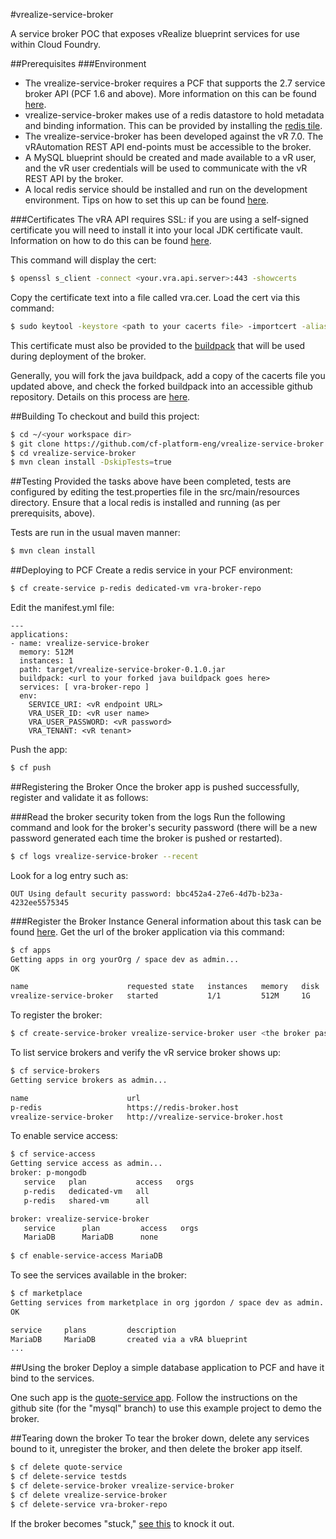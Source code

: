 #vrealize-service-broker

A service broker POC that exposes vRealize blueprint services for use within Cloud Foundry.

##Prerequisites
###Environment
* The vrealize-service-broker requires a PCF that supports the 2.7 service broker API (PCF 1.6 and above). More information on this can be found [here](https://docs.pivotal.io/pivotalcf/services).
* vrealize-service-broker makes use of a redis datastore to hold metadata and binding information. This can be provided by installing the [redis tile](https://network.pivotal.io/products/p-redis).
* The vrealize-service-broker has been developed against the vR 7.0. The vRAutomation REST API end-points must be accessible to the broker.
* A MySQL blueprint should be created and made available to a vR user, and the vR user credentials will be used to communicate with the vR REST API by the broker.
* A local redis service should be installed and run on the development environment. Tips on how to set this up can be found [here](http://redis.io/topics/quickstart).

###Certificates
The vRA API requires SSL: if you are using a self-signed certificate you will need to install it into your local JDK certificate vault. Information on how to do this can be found [here](http://alvinalexander.com/java/java-keytool-keystore-certificates).

This command will display the cert: 
```bash
$ openssl s_client -connect <your.vra.api.server>:443 -showcerts
```
Copy the certificate text into a file called vra.cer. Load the cert via this command:
```bash
$ sudo keytool -keystore <path to your cacerts file> -importcert -alias vra -file <path to your vra.cer file>
```
This certificate must also be provided to the [buildpack](https://github.com/cloudfoundry/java-buildpack) that will be used during deployment of the broker. 

Generally, you will fork the java buildpack, add a copy of the cacerts file you updated above, and check the forked buildpack into an accessible github repository. Details on this process are [here](https://johnpfield.wordpress.com/2014/09/19/customizing-the-cloud-foundry-java-buildpack/).

##Building
To checkout and build this project:
```bash
$ cd ~/<your workspace dir>
$ git clone https://github.com/cf-platform-eng/vrealize-service-broker.git
$ cd vrealize-service-broker
$ mvn clean install -DskipTests=true
```

##Testing
Provided the tasks above have been completed, tests are configured by editing the test.properties file in the src/main/resources directory. Ensure that a local redis is installed and running (as per prerequisits, above).

Tests are run in the usual maven manner:
```bash
$ mvn clean install
```

##Deploying to PCF
Create a redis service in your PCF environment:
```bash
$ cf create-service p-redis dedicated-vm vra-broker-repo
```
Edit the manifest.yml file:
```
---
applications:
- name: vrealize-service-broker
  memory: 512M
  instances: 1
  path: target/vrealize-service-broker-0.1.0.jar
  buildpack: <url to your forked java buildpack goes here>
  services: [ vra-broker-repo ]
  env:
    SERVICE_URI: <vR endpoint URL>
    VRA_USER_ID: <vR user name>
    VRA_USER_PASSWORD: <vR password>
    VRA_TENANT: <vR tenant>
```
Push the app:
```bash
$ cf push
```

##Registering the Broker
Once the broker app is pushed successfully, register and validate it as follows:

###Read the broker security token from the logs
Run the following command and look for the broker's security password (there will be a new password generated each time the broker is pushed or restarted).
```bash
$ cf logs vrealize-service-broker --recent
```
Look for a log entry such as:
```
OUT Using default security password: bbc452a4-27e6-4d7b-b23a-4232ee5575345
```

###Register the Broker Instance
General information about this task can be found [here](https://docs.cloudfoundry.org/services/managing-service-brokers.html).
Get the url of the broker application via this command:
```bash
$ cf apps
Getting apps in org yourOrg / space dev as admin...
OK

name                      requested state   instances   memory   disk   urls   
vrealize-service-broker   started           1/1         512M     1G     vrealize-service-broker.your.host   
```
To register the broker:
```bash
$ cf create-service-broker vrealize-service-broker user <the broker password> http://<the broker url>
```
To list service brokers and verify the vR service broker shows up:
```bash
$ cf service-brokers
Getting service brokers as admin...

name                      url   
p-redis                   https://redis-broker.host  
vrealize-service-broker   http://vrealize-service-broker.host
```
To enable service access:
```bash
$ cf service-access
Getting service access as admin...
broker: p-mongodb
   service   plan           access   orgs   
   p-redis   dedicated-vm   all         
   p-redis   shared-vm      all         

broker: vrealize-service-broker
   service      plan         access   orgs   
   MariaDB      MariaDB      none
   
$ cf enable-service-access MariaDB
```
To see the services available in the broker:
```bash
$ cf marketplace
Getting services from marketplace in org jgordon / space dev as admin...
OK

service     plans         description   
MariaDB     MariaDB       created via a vRA blueprint
...
```

##Using the broker
Deploy a simple database application to PCF and have it bind to the services. 

One such app is the [quote-service app](https://github.com/cf-platform-eng/quote-service/tree/mysql). Follow the instructions on the github site (for the "mysql" branch) to use this example project to demo the broker.

##Tearing down the broker
To tear the broker down, delete any services bound to it, unregister the broker, and then delete the broker app itself.
```bash
$ cf delete quote-service
$ cf delete-service testds
$ cf delete-service-broker vrealize-service-broker
$ cf delete vrealize-service-broker
$ cf delete-service vra-broker-repo
```
If the broker becomes "stuck," [see this](https://docs.cloudfoundry.org/services/managing-service-brokers.html#purge-service) to knock it out.

